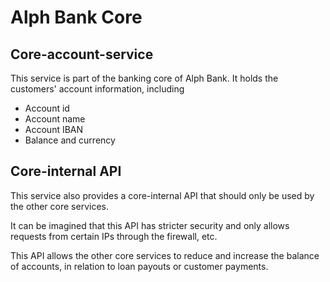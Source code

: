 # Alph Bank Core
## Core-account-service

This service is part of the banking core of Alph Bank. It holds the customers' account information, including 

* Account id
* Account name
* Account IBAN
* Balance and currency

## Core-internal API

This service also provides a core-internal API that should only be used by the other core services.

It can be imagined that this API has stricter security and only allows requests from certain IPs through the firewall, etc.

This API allows the other core services to reduce and increase the balance of accounts, in relation to loan payouts or customer payments.
